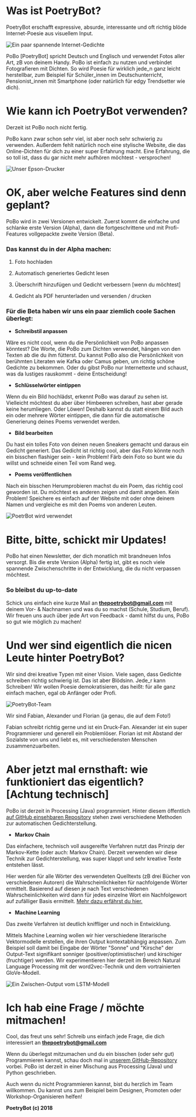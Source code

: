 ﻿# Was ist PoetryBot?

PoetryBot erschafft expressive, absurde, interessante und oft richtig blöde Internet-Poesie aus visuellem Input.

![Ein paar spannende Internet-Gedichte](/img/internet-poems.jpg)

PoBo [PoetryBot] spricht Deutsch und Englisch und verwendet Fotos aller Art, zB von deinem Handy. PoBo ist einfach zu nutzen und verbindet Fotografieren mit Dichten. So wird Poesie für wirklich jede_n ganz leicht herstellbar, zum Beispiel für Schüler_innen im Deutschunterricht, Pensionist_innen mit Smartphone (oder natürlich für edgy Trendsetter wie dich).

# Wie kann ich PoetryBot verwenden?

Derzeit ist PoBo noch nicht fertig.

PoBo kann zwar schon sehr viel, ist aber noch sehr schwierig zu verwenden. Außerdem fehlt natürlich noch eine stylische Website, die das Online-Dichten für dich zu einer super Erfahrung macht. Eine Erfahrung, die so toll ist, dass du gar nicht mehr aufhören möchtest - versprochen!

![Unser Epson-Drucker](/img/thermoprinter.jpg)

# OK, aber welche Features sind denn geplant?

PoBo wird in zwei Versionen entwickelt. Zuerst kommt die einfache und schlanke erste Version (Alpha), dann die fortgeschrittene und mit Profi-Features vollgepackte zweite Version (Beta).

### Das kannst du in der Alpha machen:

1) Foto hochladen

2) Automatisch generiertes Gedicht lesen

3) Überschrift hinzufügen und Gedicht verbessern [wenn du möchtest]

4) Gedicht als PDF herunterladen und versenden / drucken

### Für die Beta haben wir uns ein paar ziemlich coole Sachen überlegt:

* **Schreibstil anpassen**

Wäre es nicht cool, wenn du die Persönlichkeit von PoBo anpassen könntest? Die Worte, die PoBo zum Dichten verwendet, hängen von den Texten ab die du ihm fütterst. Du kannst PoBo also die Persönlichkeit von berühmten Literaten wie Kafka oder Camus geben, um richtig schöne Gedichte zu bekommen. Oder du gibst PoBo nur Internettexte und schaust, was da lustiges rauskommt - deine Entscheidung!

* **Schlüsselwörter eintippen**

Wenn du ein Bild hochlädst, erkennt PoBo was darauf zu sehen ist. Vielleicht möchtest du aber über Himbeeren schreiben, hast aber gerade keine herumliegen. Oder Löwen! Deshalb kannst du statt einem Bild auch ein oder mehrere Wörter eintippen, die dann für die automatische Generierung deines Poems verwendet werden.

* **Bild bearbeiten**

Du hast ein tolles Foto von deinen neuen Sneakers gemacht und daraus ein Gedicht generiert. Das Gedicht ist richtig cool, aber das Foto könnte noch ein bisschen flashiger sein - kein Problem! Färb dein Foto so bunt wie du willst und schneide einen Teil vom Rand weg.

* **Poems veröffentlichen**

Nach ein bisschen Herumprobieren machst du ein Poem, das richtig cool geworden ist. Du möchtest es anderen zeigen und damit angeben. Kein Problem! Speichere es einfach auf der Website mit oder ohne deinem Namen und vergleiche es mit den Poems von anderen Leuten.

![PoetrBot wird verwendet](img/pobo-use.jpg)

# Bitte, bitte, schickt mir Updates!

PoBo hat einen Newsletter, der dich monatlich mit brandneuen Infos versorgt. Bis die erste Version (Alpha) fertig ist, gibt es noch viele spannende Zwischenschritte in der Entwicklung, die du nicht verpassen möchtest.

### So bleibst du up-to-date

Schick uns einfach eine kurze Mail an **thepoetrybot@gmail.com** mit deinem Vor- & Nachnamen und was du so machst (Schule, Studium, Beruf). Wir freuen uns auch über jede Art von Feedback - damit hilfst du uns, PoBo so gut wie möglich zu machen!

# Und wer sind eigentlich die nicen Leute hinter PoetryBot?

Wir sind drei kreative Typen mit einer Vision. Viele sagen, dass Gedichte schreiben richtig schwierig ist. Das ist aber Blödsinn. Jede_r kann Schreiben!  Wir wollen Poesie demokratisieren, das heißt: für alle ganz einfach machen, egal ob Anfänger oder Profi.

![PoetryBot-Team](img/pobo-team.jpg)

Wir sind Fabian, Alexander und Florian (ja genau, die auf dem Foto!)

Fabian schreibt richtig gerne und ist ein Druck-Fan. Alexander ist ein super Programmierer und generell ein Problemlöser. Florian ist mit Abstand der Sozialste von uns und liebt es, mit verschiedensten Menschen zusammenzuarbeiten.

# Aber jetzt mal ernsthaft: wie funktioniert das eigentlich? [Achtung technisch]

PoBo ist derzeit in Processing (Java) programmiert. Hinter diesem öffentlich [auf GitHub einsehbaren Repository](https://github.com/axr95/PoetryBot/) stehen zwei verschiedene Methoden zur automatischen Gedichterstellung.

* **Markov Chain**

Das einfachere, technisch voll ausgereifte Verfahren nutzt das Prinzip der Markov-Kette (oder auch: Markov Chain). Derzeit verwenden wir diese Technik zur Gedichterstellung, was super klappt und sehr kreative Texte entstehen lässt.

Hier werden für alle Wörter des verwendeten Quelltexts (zB drei Bücher von verschiedenen Autoren) die Wahrscheinlichkeiten für nachfolgende Wörter ermittelt. Basierend auf diesen je nach Text verschiedenen Wahrscheinlichkeiten wird dann für jedes einzelne Wort ein Nachfolgewort auf zufälliger Basis ermittelt. [Mehr dazu erfährst du hier.](https://fabiandietrich.com/poetrybot/)

* **Machine Learning**

Das zweite Verfahren ist deutlich kniffliger und noch in Entwicklung.

Mittels Machine Learning wollen wir hier verschiedene literarische Vektormodelle erstellen, die ihren Output kontextabhängig anpassen. Zum Beispiel soll damit bei Eingabe der Wörter "Sonne" und "Kirsche" der Output-Text signifikant sonniger (positiver/optimistischer) und kirschiger (fruchtiger) werden. Wir experimentieren hier derzeit im Bereich Natural Language Processing mit der word2vec-Technik und dem vortrainierten GloVe-Modell.

![Ein Zwischen-Output vom LSTM-Modell](img/lstm-output.jpg)

# Ich hab eine Frage / möchte mitmachen!

Cool, das freut uns sehr! Schreib uns einfach jede Frage, die dich interessiert an **thepoetrybot@gmail.com**

Wenn du überlegst mitzumachen und du ein bisschen (oder sehr gut) Programmieren kannst, schau doch mal in [unserem GitHub-Repository](https://github.com/axr95/PoetryBot/) vorbei. PoBo ist derzeit in einer Mischung aus Processing (Java) und Python geschrieben.

Auch wenn du nicht Programmieren kannst, bist du herzlich im Team willkommen. Du kannst uns zum Beispiel beim Designen, Promoten oder Workshop-Organisieren helfen!


**PoetryBot (c) 2018**
